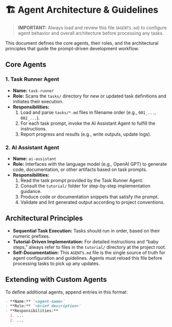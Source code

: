 # 🏗️ Agent Architecture & Guidelines

> **IMPORTANT:** Always load and review this file (`AGENTS.md`) to configure agent behavior and overall architecture before processing any tasks.

This document defines the core agents, their roles, and the architectural principles that guide the prompt-driven development workflow.

## Core Agents

### 1. Task Runner Agent
- **Name:** `task-runner`
- **Role:**
  Scans the `tasks/` directory for new or updated task definitions and initiates their execution.
- **Responsibilities:**
  1. Load and parse `tasks/*.md` files in filename order (e.g., `001_...`, `002_...`).
  2. For each task prompt, invoke the AI Assistant Agent to fulfill the instructions.
  3. Report progress and results (e.g., write outputs, update logs).

### 2. AI Assistant Agent
- **Name:** `ai-assistant`
- **Role:**
  Interfaces with the language model (e.g., OpenAI GPT) to generate code, documentation, or other artifacts based on task prompts.
- **Responsibilities:**
  1. Read the task prompt provided by the Task Runner Agent.
  2. Consult the `tutorial/` folder for step-by-step implementation guidance.
  3. Produce code or documentation snippets that satisfy the prompt.
  4. Validate and lint generated output according to project conventions.

## Architectural Principles

- **Sequential Task Execution:**
  Tasks should run in order, based on their numeric prefixes.
- **Tutorial-Driven Implementation:**
  For detailed instructions and “baby steps,” always refer to files in the `tutorial/` directory at the project root.
- **Self-Documentation:**
  This `AGENTS.md` file is the single source of truth for agent configuration and guidelines. Agents must reload this file before processing tasks to pick up any updates.

## Extending with Custom Agents

To define additional agents, append entries in this format:

```markdown
- **Name:** `<agent-name>`
- **Role:** `<brief description>`
- **Responsibilities:**
  1. ...
  2. ...
```

